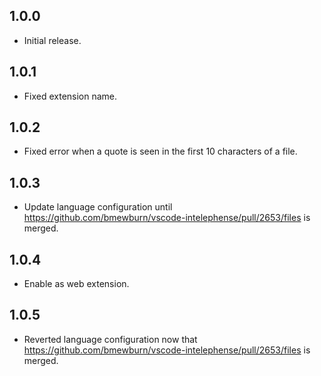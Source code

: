 ## 1.0.0
- Initial release.

## 1.0.1
- Fixed extension name.

## 1.0.2
- Fixed error when a quote is seen in the first 10 characters of a file.

## 1.0.3
- Update language configuration until https://github.com/bmewburn/vscode-intelephense/pull/2653/files is merged.

## 1.0.4
- Enable as web extension.

## 1.0.5
- Reverted language configuration now that https://github.com/bmewburn/vscode-intelephense/pull/2653/files is merged.
